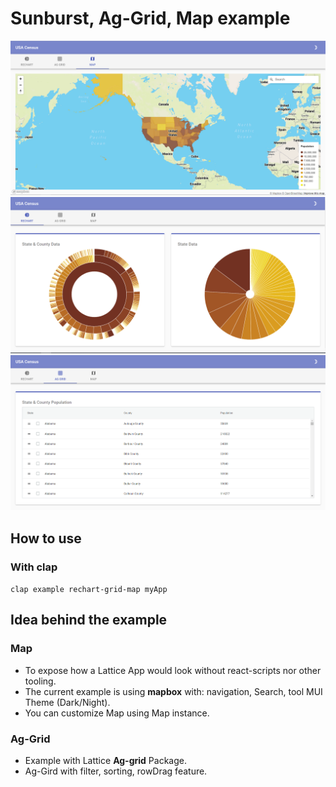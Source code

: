 # Sunburst, Ag-Grid, Map example

![screenshot](Mapbox.png?raw=true "Lattice Map Demo")
![screenshot](Sunburst.png?raw=true "Sunburst Demo")
![screenshot](AgGrid.png?raw=true "Ag-Grid Demo")

## How to use

### With clap

`clap example rechart-grid-map myApp`

## Idea behind the example

### Map
- To expose how a Lattice App would look without react-scripts nor other tooling.
- The current example is using **mapbox** with: navigation, Search, tool MUI Theme (Dark/Night).
- You can customize Map using Map instance.

### Ag-Grid
- Example with Lattice **Ag-grid** Package.
- Ag-Gird with filter, sorting, rowDrag feature.

